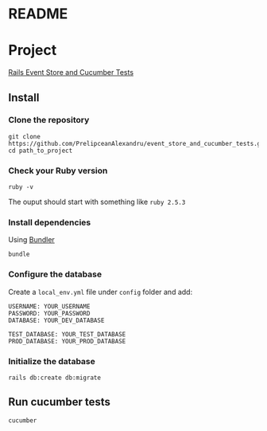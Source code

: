 # README

# Project

[Rails Event Store and Cucumber Tests](https://assist-software.net/snippets/how-integrate-cucumber-tests-rails-event-store)


## Install

### Clone the repository

```shell
git clone https://github.com/PrelipceanAlexandru/event_store_and_cucumber_tests.git
cd path_to_project
```

### Check your Ruby version

```shell
ruby -v
```

The ouput should start with something like `ruby 2.5.3`

### Install dependencies

Using [Bundler](https://github.com/bundler/bundler)

```shell
bundle
```

### Configure the database

Create a `local_env.yml` file under `config` folder and add:

```shell
USERNAME: YOUR_USERNAME
PASSWORD: YOUR_PASSWORD
DATABASE: YOUR_DEV_DATABASE

TEST_DATABASE: YOUR_TEST_DATABASE
PROD_DATABASE: YOUR_PROD_DATABASE
```

### Initialize the database

```shell
rails db:create db:migrate
```

## Run cucumber tests

```shell
cucumber
```
